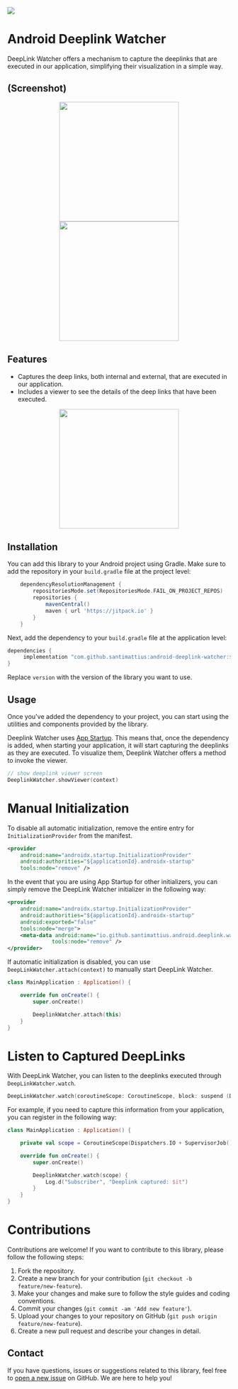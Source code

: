 [![](https://jitpack.io/v/santimattius/android-deeplink-watcher.svg)](https://jitpack.io/#santimattius/android-deeplink-watcher)
# Android Deeplink Watcher

DeepLink Watcher offers a mechanism to capture the deeplinks that are executed in our application, simplifying their visualization in a simple way.

## (Screenshot)
<p align="center">
  <img width="270" src="https://github.com/santimattius/android-deeplink-watcher/blob/master/screenshots/deeplink-viewer.png?raw=true"/>
  <img width="270" src="https://github.com/santimattius/android-deeplink-watcher/blob/master/screenshots/deeplink-detail.png?raw=true"/>
</p>

## Features

- Captures the deep links, both internal and external, that are executed in our application.
- Includes a viewer to see the details of the deep links that have been executed.

<p align="center">
  <img width="270" src="https://github.com/santimattius/android-deeplink-watcher/blob/master/screenshots/deeplink-watcher-demo.gif"/>
</p>

## Installation

You can add this library to your Android project using Gradle. Make sure to add the repository in your `build.gradle` file at the project level:

```groovy
	dependencyResolutionManagement {
		repositoriesMode.set(RepositoriesMode.FAIL_ON_PROJECT_REPOS)
		repositories {
			mavenCentral()
			maven { url 'https://jitpack.io' }
		}
	}
```

Next, add the dependency to your `build.gradle` file at the application level:

```groovy
dependencies {
	 implementation "com.github.santimattius:android-deeplink-watcher:${version}"
}
```

Replace `version` with the version of the library you want to use.

## Usage

Once you've added the dependency to your project, you can start using the utilities and components provided by the library.

Deeplink Watcher uses [App Startup](https://developer.android.com/topic/libraries/app-startup). This means that, once the dependency is added, when starting your application, it will start capturing the deeplinks as they are executed. To visualize them, Deeplink Watcher offers a method to invoke the viewer.

```kotlin
// show deeplink viewer screen
DeeplinkWatcher.showViewer(context)
```

# Manual Initialization

To disable all automatic initialization, remove the entire entry for `InitializationProvider` from the manifest.

```xml
<provider
    android:name="androidx.startup.InitializationProvider"
    android:authorities="${applicationId}.androidx-startup"
    tools:node="remove" />
```

In the event that you are using App Startup for other initializers, you can simply remove the DeepLink Watcher initializer in the following way:

```xml
<provider
    android:name="androidx.startup.InitializationProvider"
    android:authorities="${applicationId}.androidx-startup"
    android:exported="false"
    tools:node="merge">
    <meta-data android:name="io.github.santimattius.android.deeplink.watcher.internal.initializer.DeeplinkWatcherInitializer"
              tools:node="remove" />
</provider>
```

If automatic initialization is disabled, you can use `DeepLinkWatcher.attach(context)` to manually start DeepLink Watcher.

```kotlin
class MainApplication : Application() {

    override fun onCreate() {
        super.onCreate()

        DeeplinkWatcher.attach(this)
    }
}
```

# Listen to Captured DeepLinks

With DeepLink Watcher, you can listen to the deeplinks executed through `DeepLinkWatcher.watch`.

```kotlin
DeepLinkWatcher.watch(coroutineScope: CoroutineScope, block: suspend (DeepLinkInfo) -> Unit)
```

For example, if you need to capture this information from your application, you can register in the following way:

```kotlin
class MainApplication : Application() {

    private val scope = CoroutineScope(Dispatchers.IO + SupervisorJob())

    override fun onCreate() {
        super.onCreate()

        DeeplinkWatcher.watch(scope) {
            Log.d("Subscriber", "Deeplink captured: $it")
        }
    }
}
```

# Contributions

Contributions are welcome! If you want to contribute to this library, please follow the following steps:

1. Fork the repository.
2. Create a new branch for your contribution (`git checkout -b feature/new-feature`).
3. Make your changes and make sure to follow the style guides and coding conventions.
4. Commit your changes (`git commit -am 'Add new feature'`).
5. Upload your changes to your repository on GitHub (`git push origin feature/new-feature`).
6. Create a new pull request and describe your changes in detail.

## Contact

If you have questions, issues or suggestions related to this library, feel free to [open a new issue](https://github.com/yourusername/AndroidXYZ/issues) on GitHub. We are here to help you!
